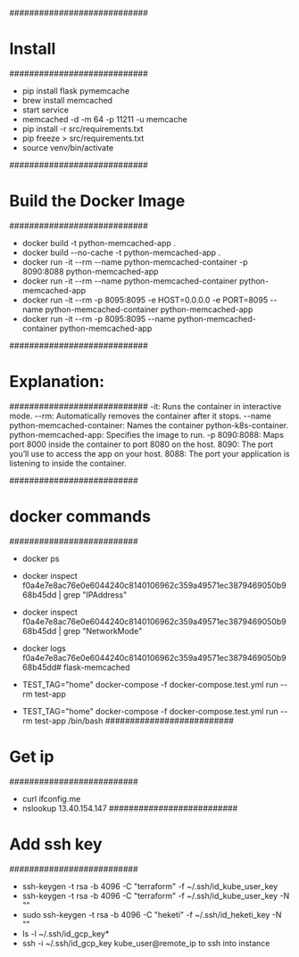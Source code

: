 
############################
# Install
############################
- pip install flask pymemcache
- brew install  memcached
- start service
- memcached -d -m 64 -p 11211 -u memcache
- pip install -r src/requirements.txt
- pip freeze > src/requirements.txt
- source venv/bin/activate

############################
# Build the Docker Image
############################
- docker build -t python-memcached-app .  
- docker build --no-cache -t python-memcached-app .
- docker run -it --rm --name python-memcached-container -p 8090:8088 python-memcached-app
- docker run -it --rm --name python-memcached-container python-memcached-app
- docker run -it --rm -p 8095:8095 -e HOST=0.0.0.0 -e PORT=8095 --name python-memcached-container python-memcached-app
- docker run -it --rm -p 8095:8095 --name python-memcached-container python-memcached-app

############################
# Explanation:
############################
-it: Runs the container in interactive mode.
--rm: Automatically removes the container after it stops.
--name python-memcached-container: Names the container python-k8s-container.
python-memcached-app: Specifies the image to run.
-p 8090:8088: Maps port 8000 inside the container to port 8080 on the host.
8090: The port you’ll use to access the app on your host.
8088: The port your application is listening to inside the container.

##########################
# docker commands
##########################
- docker ps
- docker inspect f0a4e7e8ac76e0e6044240c8140106962c359a49571ec3879469050b968b45dd | grep "IPAddress"
- docker inspect f0a4e7e8ac76e0e6044240c8140106962c359a49571ec3879469050b968b45dd | grep "NetworkMode"
- docker logs f0a4e7e8ac76e0e6044240c8140106962c359a49571ec3879469050b968b45dd# flask-memcached

- TEST_TAG="home" docker-compose -f docker-compose.test.yml run --rm test-app
- TEST_TAG="home" docker-compose -f docker-compose.test.yml run --rm test-app /bin/bash
##########################
# Get ip
##########################
- curl ifconfig.me
- nslookup 13.40.154.147
##########################
# Add ssh key
##########################
- ssh-keygen -t rsa -b 4096 -C "terraform" -f ~/.ssh/id_kube_user_key
- ssh-keygen -t rsa -b 4096 -C "terraform" -f ~/.ssh/id_kube_user_key -N ""
- sudo ssh-keygen -t rsa -b 4096 -C "heketi" -f ~/.ssh/id_heketi_key -N ""
- ls -l ~/.ssh/id_gcp_key*
- ssh -i ~/.ssh/id_gcp_key kube_user@remote_ip to ssh into instance